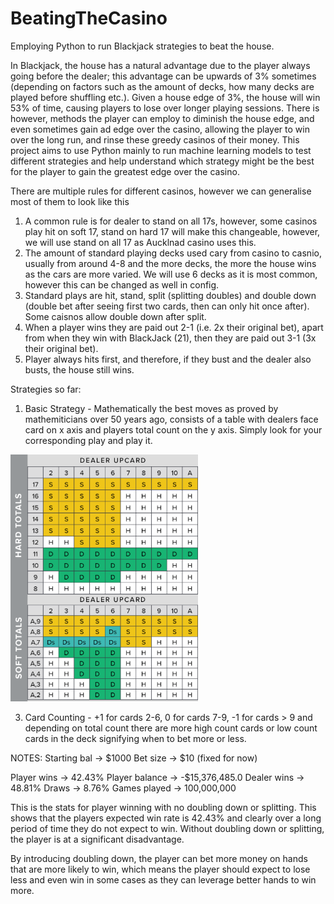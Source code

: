 # BeatingTheCasino

Employing Python to run Blackjack strategies to beat the house.

In Blackjack, the house has a natural advantage due to the player always going before the dealer; this advantage can be upwards of 3% sometimes (depending on factors such as the amount of decks, how many decks are played before shuffling etc.). Given a house edge of 3%, the house will win 53% of time, causing players to lose over longer playing sessions. There is however, methods the player can employ to diminish the house edge, and even sometimes gain ad edge over the casino, allowing the player to win over the long run, and rinse these greedy casinos of their money. This project aims to use Python mainly to run machine learning models to test different strategies and help understand which strategy might be the best for the player to gain the greatest edge over the casino.

There are multiple rules for different casinos, however we can generalise most of them to look like this

1. A common rule is for dealer to stand on all 17s, however, some casinos play hit on soft 17, stand on hard 17 will make this changeable, however, we will use stand on all 17 as Aucklnad casino uses this.
2. The amount of standard playing decks used cary from casino to casnio, usually from around 4-8 and the more decks, the more the house wins as the cars are more varied. We will use 6 decks as it is most common, however this can be changed as well in config.
3. Standard plays are hit, stand, split (splitting doubles) and double down (double bet after seeing first two cards, then can only hit once after). Some caisnos allow double down after split.
4. When a player wins they are paid out 2-1 (i.e. 2x their original bet), apart from when they win with BlackJack (21), then they are paid out 3-1 (3x their original bet).
5. Player always hits first, and therefore, if they bust and the dealer also busts, the house still wins.

Strategies so far:

1. Basic Strategy - Mathematically the best moves as proved by mathemiticians over 50 years ago, consists of a table with dealers face card on x axis and players total count on the y axis. Simply look for your corresponding play and play it.

![Alt text](assets\basic_strategy.png)

3. Card Counting - +1 for cards 2-6, 0 for cards 7-9, -1 for cards > 9 and depending on total count there are more high count cards or low count cards in the deck signifying when to bet more or less.

NOTES:
Starting bal -> $1000
Bet size -> $10 (fixed for now)

Player wins -> 42.43%
Player balance -> -$15,376,485.0
Dealer wins -> 48.81%
Draws -> 8.76%
Games played -> 100,000,000

This is the stats for player winning with no doubling down or splitting.
This shows that the players expected win rate is 42.43% and clearly over a long period of time they do not expect to win. Without doubling down or splitting, the player is at a significant disadvantage.

By introducing doubling down, the player can bet more money on hands that are more likely to win, which means the player should expect to lose less and even win in some cases as they can leverage better hands to win more.
